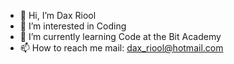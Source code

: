 - 👋 Hi, I’m Dax Riool
- 👀 I’m interested in Coding
- 🌱 I’m currently learning Code at the Bit Academy
- 📫 How to reach me 
mail: dax_riool@hotmail.com

